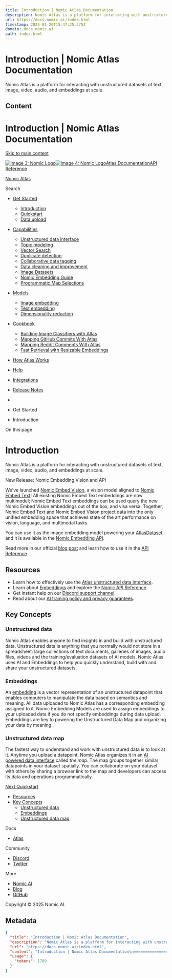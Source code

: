 ```yaml
---
title: Introduction | Nomic Atlas Documentation
description: Nomic Atlas is a platform for interacting with unstructured datasets of text, image, video, audio, and embeddings at scale.
url: https://docs.nomic.ai/index.html
timestamp: 2025-01-20T15:47:25.275Z
domain: docs.nomic.ai
path: index.html
---
```


# Introduction | Nomic Atlas Documentation


Nomic Atlas is a platform for interacting with unstructured datasets of text, image, video, audio, and embeddings at scale.


## Content

Introduction | Nomic Atlas Documentation
=============== 

[Skip to main content](https://docs.nomic.ai/index.html#__docusaurus_skipToContent_fallback)

[![Image 3: Nomic Logo](https://docs.nomic.ai/img/nomic-logo.png)![Image 4: Nomic Logo](https://docs.nomic.ai/img/nomic-logo.png)](https://docs.nomic.ai/)[Atlas Documentation](https://docs.nomic.ai/)[API Reference](https://docs.nomic.ai/reference/getting-started/)

[Nomic Atlas](https://atlas.nomic.ai/)

Search

*   [Get Started](https://docs.nomic.ai/)
    
    *   [Introduction](https://docs.nomic.ai/)
    *   [Quickstart](https://docs.nomic.ai/atlas/introduction/quick-start)
    *   [Data upload](https://docs.nomic.ai/atlas/introduction/data-upload)
*   [Capabilities](https://docs.nomic.ai/atlas/capabilities/data-interface)
    
    *   [Unstructured data interface](https://docs.nomic.ai/atlas/capabilities/data-interface)
    *   [Topic modeling](https://docs.nomic.ai/atlas/capabilities/topics)
    *   [Vector Search](https://docs.nomic.ai/atlas/capabilities/vectors)
    *   [Duplicate detection](https://docs.nomic.ai/atlas/capabilities/duplicate-detection)
    *   [Collaborative data tagging](https://docs.nomic.ai/atlas/capabilities/collaborative-tagging)
    *   [Data cleaning and improvement](https://docs.nomic.ai/atlas/capabilities/data-cleaning)
    *   [Image Datasets](https://docs.nomic.ai/atlas/capabilities/image-datasets)
    *   [Nomic Embedding Guide](https://docs.nomic.ai/atlas/capabilities/embeddings)
    *   [Programmatic Map Selections](https://docs.nomic.ai/atlas/capabilities/query)
*   [Models](https://docs.nomic.ai/atlas/models/image-embedding)
    
    *   [Image embedding](https://docs.nomic.ai/atlas/models/image-embedding)
    *   [Text embedding](https://docs.nomic.ai/atlas/models/text-embedding)
    *   [Dimensionality reduction](https://docs.nomic.ai/atlas/models/dimensionality-reduction)
*   [Cookbook](https://docs.nomic.ai/atlas/cookbook/building-image-classifiers-with-atlas)
    
    *   [Building Image Classifiers with Atlas](https://docs.nomic.ai/atlas/cookbook/building-image-classifiers-with-atlas)
    *   [Mapping GitHub Commits With Atlas](https://docs.nomic.ai/atlas/cookbook/mapping-github-commits-with-atlas)
    *   [Mapping Reddit Comments With Atlas](https://docs.nomic.ai/atlas/cookbook/mapping-reddit-comments-with-atlas)
    *   [Fast Retrieval with Resizable Embeddings](https://docs.nomic.ai/atlas/cookbook/fast-retrieval-with-resizable-embeddings)
*   [How Atlas Works](https://docs.nomic.ai/atlas/how-atlas-works/key_terms)
    
*   [Help](https://docs.nomic.ai/atlas/help/using-the-dashboard)
    
*   [Integrations](https://docs.nomic.ai/atlas/integrations)
*   [Release Notes](https://docs.nomic.ai/atlas/release-notes)

*   [](https://docs.nomic.ai/)
*   Get Started
*   Introduction

On this page

Introduction
============

Nomic Atlas is a platform for interacting with unstructured datasets of text, image, video, audio, and embeddings at scale.

New Release: Nomic Embedding Vision and API

We've launched [Nomic Embed Vision](https://docs.nomic.ai/atlas/models/image-embedding), a vision model aligned to [Nomic Embed Text](https://docs.nomic.ai/atlas/models/text-embedding)! All existing Nomic Embed Text embeddings are now multimodel; Nomic Embed Text embeddings can be used query the new Nomic Embed Vision embeddings out of the box, and visa versa. Together, Nomic Embed Text and Nomic Embed Vision project data into the only unified embedding space that achieves state of the art performance on vision, language, and multimodal tasks.

You can use it as the image embedding model powering your [AtlasDataset](https://docs.nomic.ai/atlas/capabilities/data-interface) and it is available in the [Nomic Embedding API](https://docs.nomic.ai/reference/api/embed-image-v-1-embedding-image-post).

Read more in our official [blog post](https://blog.nomic.ai/posts/nomic-embed-vision) and learn how to use it in the [API Reference](https://docs.nomic.ai/reference/api/embed-image-v-1-embedding-image-post).

Resources[​](https://docs.nomic.ai/index.html#resources "Direct link to Resources")
-----------------------------------------------------------------------------------

*   Learn how to effectively use the [Atlas unstructured data interface](https://docs.nomic.ai/atlas/capabilities/data-interface).
*   Learn about [Embeddings](https://docs.nomic.ai/atlas/capabilities/embeddings) and explore the [Nomic API Reference](https://docs.nomic.ai/reference/getting-started).
*   Get instant help on our [Discord support channel](https://discord.gg/nomic-ai-1076964370942267462).
*   Read about our [AI training policy and privacy guarantees](https://atlas.nomic.ai/legal/data-retention-policy).

Key Concepts[​](https://docs.nomic.ai/index.html#key-concepts "Direct link to Key Concepts")
--------------------------------------------------------------------------------------------

### Unstructured data[​](https://docs.nomic.ai/index.html#unstructured-data "Direct link to Unstructured data")

Nomic Atlas enables anyone to find insights in and build with unstructured data. Unstructured data is anything that you normally would not store in a spreadsheet: large collections of text documents, galleries of images, audio files, videos and the training/evaluation datasets of AI models. Nomic Atlas uses AI and Embeddings to help you quickly understand, build with and share your unstructured datasets.

### Embeddings[​](https://docs.nomic.ai/index.html#embeddings "Direct link to Embeddings")

An [embedding](https://docs.nomic.ai/atlas/capabilities/embeddings) is a vector representation of an unstructured datapoint that enables computers to manipulate the data based on semantics and meaning. All data uploaded to Nomic Atlas has a corresponding embedding assigned to it. Nomic Embedding Models are used to assign embeddings to your uploaded data if you do not specify embeddings during data upload. Embeddings are key to powering the Unstructured Data Map and organizing your data by meaning.

### Unstructured data map[​](https://docs.nomic.ai/index.html#unstructured-data-map "Direct link to Unstructured data map")

The fastest way to understand and work with unstructured data is to look at it. Anytime you upload a datapoint, Nomic Atlas organizes it in an [AI powered data interface](https://docs.nomic.ai/atlas/capabilities/data-interface) called _the map_. The map groups together similar datapoints in your dataset spatially. You can collaborate on your dataset with others by sharing a browser link to the map and developers can access its data and operations programmatically.

[Next Quickstart](https://docs.nomic.ai/atlas/introduction/quick-start)

*   [Resources](https://docs.nomic.ai/index.html#resources)
*   [Key Concepts](https://docs.nomic.ai/index.html#key-concepts)
    *   [Unstructured data](https://docs.nomic.ai/index.html#unstructured-data)
    *   [Embeddings](https://docs.nomic.ai/index.html#embeddings)
    *   [Unstructured data map](https://docs.nomic.ai/index.html#unstructured-data-map)

Docs

*   [Atlas](https://docs.nomic.ai/)

Community

*   [Discord](https://discord.gg/myY5YDR8z8)
*   [Twitter](https://twitter.com/nomic_ai?lang=en)

More

*   [Nomic AI](https://www.nomic.ai/)
*   [Blog](https://blog.nomic.ai/)
*   [GitHub](https://github.com/nomic-ai)

Copyright © 2025 Nomic AI.

## Metadata

```json
{
  "title": "Introduction | Nomic Atlas Documentation",
  "description": "Nomic Atlas is a platform for interacting with unstructured datasets of text, image, video, audio, and embeddings at scale.",
  "url": "https://docs.nomic.ai/index.html",
  "content": "Introduction | Nomic Atlas Documentation\n=============== \n\n[Skip to main content](https://docs.nomic.ai/index.html#__docusaurus_skipToContent_fallback)\n\n[![Image 3: Nomic Logo](https://docs.nomic.ai/img/nomic-logo.png)![Image 4: Nomic Logo](https://docs.nomic.ai/img/nomic-logo.png)](https://docs.nomic.ai/)[Atlas Documentation](https://docs.nomic.ai/)[API Reference](https://docs.nomic.ai/reference/getting-started/)\n\n[Nomic Atlas](https://atlas.nomic.ai/)\n\nSearch\n\n*   [Get Started](https://docs.nomic.ai/)\n    \n    *   [Introduction](https://docs.nomic.ai/)\n    *   [Quickstart](https://docs.nomic.ai/atlas/introduction/quick-start)\n    *   [Data upload](https://docs.nomic.ai/atlas/introduction/data-upload)\n*   [Capabilities](https://docs.nomic.ai/atlas/capabilities/data-interface)\n    \n    *   [Unstructured data interface](https://docs.nomic.ai/atlas/capabilities/data-interface)\n    *   [Topic modeling](https://docs.nomic.ai/atlas/capabilities/topics)\n    *   [Vector Search](https://docs.nomic.ai/atlas/capabilities/vectors)\n    *   [Duplicate detection](https://docs.nomic.ai/atlas/capabilities/duplicate-detection)\n    *   [Collaborative data tagging](https://docs.nomic.ai/atlas/capabilities/collaborative-tagging)\n    *   [Data cleaning and improvement](https://docs.nomic.ai/atlas/capabilities/data-cleaning)\n    *   [Image Datasets](https://docs.nomic.ai/atlas/capabilities/image-datasets)\n    *   [Nomic Embedding Guide](https://docs.nomic.ai/atlas/capabilities/embeddings)\n    *   [Programmatic Map Selections](https://docs.nomic.ai/atlas/capabilities/query)\n*   [Models](https://docs.nomic.ai/atlas/models/image-embedding)\n    \n    *   [Image embedding](https://docs.nomic.ai/atlas/models/image-embedding)\n    *   [Text embedding](https://docs.nomic.ai/atlas/models/text-embedding)\n    *   [Dimensionality reduction](https://docs.nomic.ai/atlas/models/dimensionality-reduction)\n*   [Cookbook](https://docs.nomic.ai/atlas/cookbook/building-image-classifiers-with-atlas)\n    \n    *   [Building Image Classifiers with Atlas](https://docs.nomic.ai/atlas/cookbook/building-image-classifiers-with-atlas)\n    *   [Mapping GitHub Commits With Atlas](https://docs.nomic.ai/atlas/cookbook/mapping-github-commits-with-atlas)\n    *   [Mapping Reddit Comments With Atlas](https://docs.nomic.ai/atlas/cookbook/mapping-reddit-comments-with-atlas)\n    *   [Fast Retrieval with Resizable Embeddings](https://docs.nomic.ai/atlas/cookbook/fast-retrieval-with-resizable-embeddings)\n*   [How Atlas Works](https://docs.nomic.ai/atlas/how-atlas-works/key_terms)\n    \n*   [Help](https://docs.nomic.ai/atlas/help/using-the-dashboard)\n    \n*   [Integrations](https://docs.nomic.ai/atlas/integrations)\n*   [Release Notes](https://docs.nomic.ai/atlas/release-notes)\n\n*   [](https://docs.nomic.ai/)\n*   Get Started\n*   Introduction\n\nOn this page\n\nIntroduction\n============\n\nNomic Atlas is a platform for interacting with unstructured datasets of text, image, video, audio, and embeddings at scale.\n\nNew Release: Nomic Embedding Vision and API\n\nWe've launched [Nomic Embed Vision](https://docs.nomic.ai/atlas/models/image-embedding), a vision model aligned to [Nomic Embed Text](https://docs.nomic.ai/atlas/models/text-embedding)! All existing Nomic Embed Text embeddings are now multimodel; Nomic Embed Text embeddings can be used query the new Nomic Embed Vision embeddings out of the box, and visa versa. Together, Nomic Embed Text and Nomic Embed Vision project data into the only unified embedding space that achieves state of the art performance on vision, language, and multimodal tasks.\n\nYou can use it as the image embedding model powering your [AtlasDataset](https://docs.nomic.ai/atlas/capabilities/data-interface) and it is available in the [Nomic Embedding API](https://docs.nomic.ai/reference/api/embed-image-v-1-embedding-image-post).\n\nRead more in our official [blog post](https://blog.nomic.ai/posts/nomic-embed-vision) and learn how to use it in the [API Reference](https://docs.nomic.ai/reference/api/embed-image-v-1-embedding-image-post).\n\nResources[​](https://docs.nomic.ai/index.html#resources \"Direct link to Resources\")\n-----------------------------------------------------------------------------------\n\n*   Learn how to effectively use the [Atlas unstructured data interface](https://docs.nomic.ai/atlas/capabilities/data-interface).\n*   Learn about [Embeddings](https://docs.nomic.ai/atlas/capabilities/embeddings) and explore the [Nomic API Reference](https://docs.nomic.ai/reference/getting-started).\n*   Get instant help on our [Discord support channel](https://discord.gg/nomic-ai-1076964370942267462).\n*   Read about our [AI training policy and privacy guarantees](https://atlas.nomic.ai/legal/data-retention-policy).\n\nKey Concepts[​](https://docs.nomic.ai/index.html#key-concepts \"Direct link to Key Concepts\")\n--------------------------------------------------------------------------------------------\n\n### Unstructured data[​](https://docs.nomic.ai/index.html#unstructured-data \"Direct link to Unstructured data\")\n\nNomic Atlas enables anyone to find insights in and build with unstructured data. Unstructured data is anything that you normally would not store in a spreadsheet: large collections of text documents, galleries of images, audio files, videos and the training/evaluation datasets of AI models. Nomic Atlas uses AI and Embeddings to help you quickly understand, build with and share your unstructured datasets.\n\n### Embeddings[​](https://docs.nomic.ai/index.html#embeddings \"Direct link to Embeddings\")\n\nAn [embedding](https://docs.nomic.ai/atlas/capabilities/embeddings) is a vector representation of an unstructured datapoint that enables computers to manipulate the data based on semantics and meaning. All data uploaded to Nomic Atlas has a corresponding embedding assigned to it. Nomic Embedding Models are used to assign embeddings to your uploaded data if you do not specify embeddings during data upload. Embeddings are key to powering the Unstructured Data Map and organizing your data by meaning.\n\n### Unstructured data map[​](https://docs.nomic.ai/index.html#unstructured-data-map \"Direct link to Unstructured data map\")\n\nThe fastest way to understand and work with unstructured data is to look at it. Anytime you upload a datapoint, Nomic Atlas organizes it in an [AI powered data interface](https://docs.nomic.ai/atlas/capabilities/data-interface) called _the map_. The map groups together similar datapoints in your dataset spatially. You can collaborate on your dataset with others by sharing a browser link to the map and developers can access its data and operations programmatically.\n\n[Next Quickstart](https://docs.nomic.ai/atlas/introduction/quick-start)\n\n*   [Resources](https://docs.nomic.ai/index.html#resources)\n*   [Key Concepts](https://docs.nomic.ai/index.html#key-concepts)\n    *   [Unstructured data](https://docs.nomic.ai/index.html#unstructured-data)\n    *   [Embeddings](https://docs.nomic.ai/index.html#embeddings)\n    *   [Unstructured data map](https://docs.nomic.ai/index.html#unstructured-data-map)\n\nDocs\n\n*   [Atlas](https://docs.nomic.ai/)\n\nCommunity\n\n*   [Discord](https://discord.gg/myY5YDR8z8)\n*   [Twitter](https://twitter.com/nomic_ai?lang=en)\n\nMore\n\n*   [Nomic AI](https://www.nomic.ai/)\n*   [Blog](https://blog.nomic.ai/)\n*   [GitHub](https://github.com/nomic-ai)\n\nCopyright © 2025 Nomic AI.",
  "usage": {
    "tokens": 1789
  }
}
```
